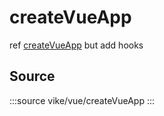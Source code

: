 # createVueApp

ref [createVueApp](https://github.com/vikejs/vike-vue/blob/main/packages/vike-vue/src/integration/createVueApp.ts) but add hooks


## Source

:::source
vike/vue/createVueApp
:::
